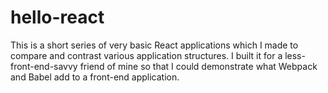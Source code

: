 # hello-react

This is a short series of very basic React applications which I made to compare and contrast various application structures. I built it for a less-front-end-savvy friend of mine so that I could demonstrate what Webpack and Babel add to a front-end application.

